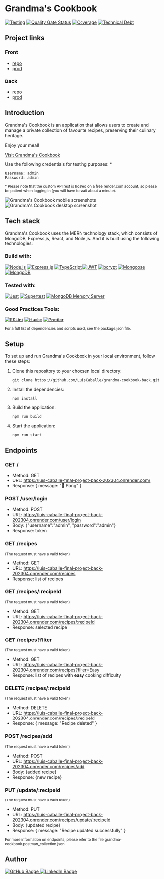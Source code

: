 # **Grandma's Cookbook**

[![Testing](https://github.com/LuisCaballe/grandma-cookbook-back/actions/workflows/testing.yml/badge.svg)](https://github.com/LuisCaballe/grandma-cookbook-back/actions/workflows/testing.yml)
[![Quality Gate Status](https://sonarcloud.io/api/project_badges/measure?project=LuisCaballe_grandma-cookbook-back&metric=alert_status)](https://sonarcloud.io/summary/new_code?id=LuisCaballe_grandma-cookbook-back)
[![Coverage](https://sonarcloud.io/api/project_badges/measure?project=LuisCaballe_grandma-cookbook-back&metric=coverage)](https://sonarcloud.io/summary/new_code?id=LuisCaballe_grandma-cookbook-back)
[![Technical Debt](https://sonarcloud.io/api/project_badges/measure?project=LuisCaballe_grandma-cookbook-back&metric=sqale_index)](https://sonarcloud.io/summary/new_code?id=LuisCaballe_grandma-cookbook-back)

## **Project links**

### **Front**

- [repo](https://github.com/LuisCaballe/grandma-cookbook-front)
- [prod](https://grandmas-cookbook.netlify.app/)

### **Back**

- [repo](https://github.com/LuisCaballe/grandma-cookbook-back)
- [prod](https://luis-caballe-final-project-back-202304.onrender.com/)
## **Introduction**

Grandma's Cookbook is an application that allows users to create and manage a private collection of favourite recipes, preserving their culinary heritage.

Enjoy your meal!

[Visit Grandma's Cookbook](https://grandmas-cookbook.netlify.app/)

Use the following credentials for testing purposes: \*

```
Username: admin
Password: admin
```

<small>\* Please note that the custom API rest is hosted on a free render.com account, so please be patient when logging in (you will have to wait about a minute).
</small>

<img src="https://cdn.discordapp.com/attachments/1114233686947270749/1126554378053111869/mobile.webp" alt="Grandma's Cookbook mobile screenshots">
<img src="https://cdn.discordapp.com/attachments/1114233686947270749/1126551681845448784/desktop.webp" alt="Grandma's Cookbook desktop screenshot">


## **Tech stack**

Grandma's Cookbook uses the MERN technology stack, which consists of MongoDB, Express.js, React, and Node.js. And it is built using the following technologies:

### **Build with:**

<a href="https://nodejs.org/"><img src="https://img.shields.io/badge/Node.js-Runtime-green" alt="Node.js"></a>
<a href="https://expressjs.com/"><img src="https://img.shields.io/badge/Express.js-Framework-orange" alt="Express.js"></a>
<a href="https://www.typescriptlang.org/"><img src="https://img.shields.io/badge/TypeScript-Language-blue?logo=typescript" alt="TypeScript"></a>
<a href="https://jwt.io/"><img src="https://img.shields.io/badge/JWT-Authentication-green?logo=jsonwebtokens" alt="JWT"></a>
<a href="https://www.npmjs.com/package/bcrypt"><img src="https://img.shields.io/badge/bcrypt-Password%20Hashing-blueviolet" alt="bcrypt"></a>
<a href="https://mongoosejs.com/"><img src="https://img.shields.io/badge/Mongoose-ODM-red" alt="Mongoose"></a>
<a href="https://www.mongodb.com/"><img src="https://img.shields.io/badge/MongoDB-Database-green?logo=mongodb" alt="MongoDB"></a>

### **Tested with:**

<a href="https://jestjs.io/"><img src="https://img.shields.io/badge/Jest-Testing-red" alt="Jest"></a>
<a href="https://www.npmjs.com/package/supertest"><img src="https://img.shields.io/badge/Supertest-HTTP%20Testing-orange" alt="Supertest"></a>
<a href="https://mongodb.github.io/node-mongodb-memory-server/"><img src="https://img.shields.io/badge/MongoDB%20Memory%20Server-Testing-lightgrey" alt="MongoDB Memory Server"></a>

### **Good Practices Tools:**

<a href="https://eslint.org/"><img src="https://img.shields.io/badge/ESLint-Code%20Linting-yellow?logo=eslint" alt="ESLint"></a>
<a href="https://typicode.github.io/husky"><img src="https://badgen.net/badge/Husky/v7.0.4/blue" alt="Husky"></a>
<a href="https://prettier.io/"><img src="https://img.shields.io/badge/Prettier-Code%20Formatting-ff69b4?logo=prettier" alt="Prettier"></a>

<small>For a full list of dependencies and scripts used, see the package.json file.</small>

## **Setup**

To set up and run Grandma's Cookbook in your local environment, follow these steps:

1. Clone this repository to your choosen local directory:

    ```
    git clone https://github.com/LuisCaballe/grandma-cookbook-back.git
    ```

2. Install the dependencies:

    ```
    npm install
    ```

3. Build the application:

    ```
    npm run build
    ```

4. Start the application:

    ```
    npm run start
    ```

## **Endpoints**

### **GET /**
- Method: GET
- URL: https://luis-caballe-final-project-back-202304.onrender.com/
- Response: { message: "🏓 Pong" }

### **POST /user/login**

- Method: POST
- URL: https://luis-caballe-final-project-back-202304.onrender.com/user/login
- Body: {"username":"admin", "password":"admin"}
- Response: token

### **GET /recipes**

<small>(The request must have a valid token)</small>
- Method: GET
- URL: https://luis-caballe-final-project-back-202304.onrender.com/recipes
- Response: list of recipes

### **GET /recipes/:recipeId**

<small>(The request must have a valid token)</small>
- Method: GET
- URL: https://luis-caballe-final-project-back-202304.onrender.com/recipes/:recipeId
- Response: selected recipe

### **GET /recipes?filter**

<small>(The request must have a valid token)</small>
- Method: GET
- URL: https://luis-caballe-final-project-back-202304.onrender.com/recipes?filter=Easy
- Response: list of recipes with **easy** cooking difficulty

### **DELETE /recipes/:recipeId**

<small>(The request must have a valid token)</small>
- Method: DELETE
- URL: https://luis-caballe-final-project-back-202304.onrender.com/recipes/:recipeId
- Response: { message: "Recipe deleted" }

### **POST /recipes/add**

<small>(The request must have a valid token)</small>
- Method: POST
- URL: https://luis-caballe-final-project-back-202304.onrender.com/recipes/add
- Body: {added recipe}
- Response: {new recipe}

### **PUT /update/:recipeId**

<small>(The request must have a valid token)</small>
- Method: PUT
- URL: https://luis-caballe-final-project-back-202304.onrender.com/recipes/update/:recipeId
- Body: {updated recipe}
- Response: { message: "Recipe updated successfully" }

<small>For more information on endpoints, please refer to the file grandma-cookbook.postman_collection.json</small>
## **Author**

<a href="https://github.com/LuisCaballe">
  <img src="https://img.shields.io/badge/GitHub-100000?style=for-the-badge&logo=github&logoColor=white" alt="GitHub Badge"/>
</a>
<a href="https://www.linkedin.com/in/luiscaballe/">
  <img src="https://img.shields.io/badge/LinkedIn-blue?style=for-the-badge&logo=linkedin&logoColor=white" alt="LinkedIn Badge"/>
</a>

